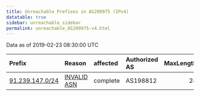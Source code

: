 ```yaml
---
title: Unreachable Prefixes in AS209975 (IPv4)
datatable: true
sidebar: unreachable_sidebar
permalink: unreachable_AS209975-v4.html
---
```


Data as of 2019-02-23 08:30:00 UTC


<div class="datatable-begin"></div>

| Prefix                                                   | Reason                                                                                                  | affected   | Authorized AS   |   MaxLength | Anchor                                         |   unreachable /24s |
|:---------------------------------------------------------|:--------------------------------------------------------------------------------------------------------|:-----------|:----------------|------------:|:-----------------------------------------------|-------------------:|
| [91.239.147.0/24](https://stat.ripe.net/91.239.147.0/24) | [INVALID ASN](https://rpki-validator.ripe.net/announcement-preview?asn=AS209975&prefix=91.239.147.0/24) | complete   | AS198812        |          24 | [RIPE](unreachable_RIPE_NCC_RPKI_Root-v4.html) |                  1 |

<div class="datatable-end"></div>